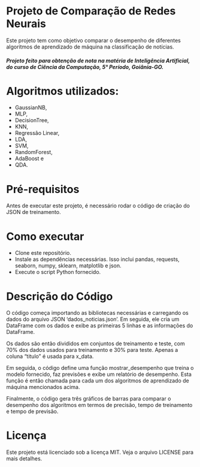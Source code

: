 # Projeto de Comparação de Redes Neurais
Este projeto tem como objetivo comparar o desempenho de diferentes algoritmos de aprendizado de máquina na classificação de notícias. 

##### Projeto feito para obtenção de nota na matéria de Inteligência Artificial, do curso de Ciência da Computação, 5° Período, Goiânia-GO.

# Algoritmos utilizados:
- GaussianNB,
- MLP,
- DecisionTree,
- KNN,
- Regressão Linear,
- LDA,
- SVM,
- RandomForest,
- AdaBoost e
- QDA.

# Pré-requisitos
Antes de executar este projeto, é necessário rodar o código de criação do JSON de treinamento.

# Como executar
- Clone este repositório.
- Instale as dependências necessárias. Isso inclui pandas, requests, seaborn, numpy, sklearn, matplotlib e json.
- Execute o script Python fornecido.

# Descrição do Código
O código começa importando as bibliotecas necessárias e carregando os dados do arquivo JSON ‘dados_noticias.json’. Em seguida, ele cria um DataFrame com os dados e exibe as primeiras 5 linhas e as informações do DataFrame.

Os dados são então divididos em conjuntos de treinamento e teste, com 70% dos dados usados para treinamento e 30% para teste. Apenas a coluna “titulo” é usada para x_data.

Em seguida, o código define uma função mostrar_desempenho que treina o modelo fornecido, faz previsões e exibe um relatório de desempenho. Esta função é então chamada para cada um dos algoritmos de aprendizado de máquina mencionados acima.

Finalmente, o código gera três gráficos de barras para comparar o desempenho dos algoritmos em termos de precisão, tempo de treinamento e tempo de previsão.

# Licença
Este projeto está licenciado sob a licença MIT. Veja o arquivo LICENSE para mais detalhes.
